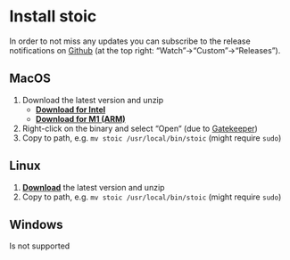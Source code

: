 # Install stoic

In order to not miss any updates you can subscribe to the release
notifications on [Github](https://github.com/skatkov/stoic) (at the top right:
“Watch”→“Custom”→“Releases”).

## MacOS
1. Download the latest version and unzip
   - [**Download for Intel**](https://github.com/skatkov/stoic/releases/latest/download/stoic-mac-intel.zip)
   - [**Download for M1 (ARM)**](https://github.com/skatkov/stoic/releases/latest/download/stoic-mac-arm.zip)
2. Right-click on the binary and select “Open“
   (due to [Gatekeeper](https://support.apple.com/en-us/HT202491))
3. Copy to path, e.g. `mv stoic /usr/local/bin/stoic` (might require `sudo`)

## Linux
1. [**Download**](https://github.com/skatkov/stoic/releases/latest/download/stoic-linux.zip)
   the latest version and unzip
2. Copy to path, e.g. `mv stoic /usr/local/bin/stoic` (might require `sudo`)

## Windows
Is not supported
